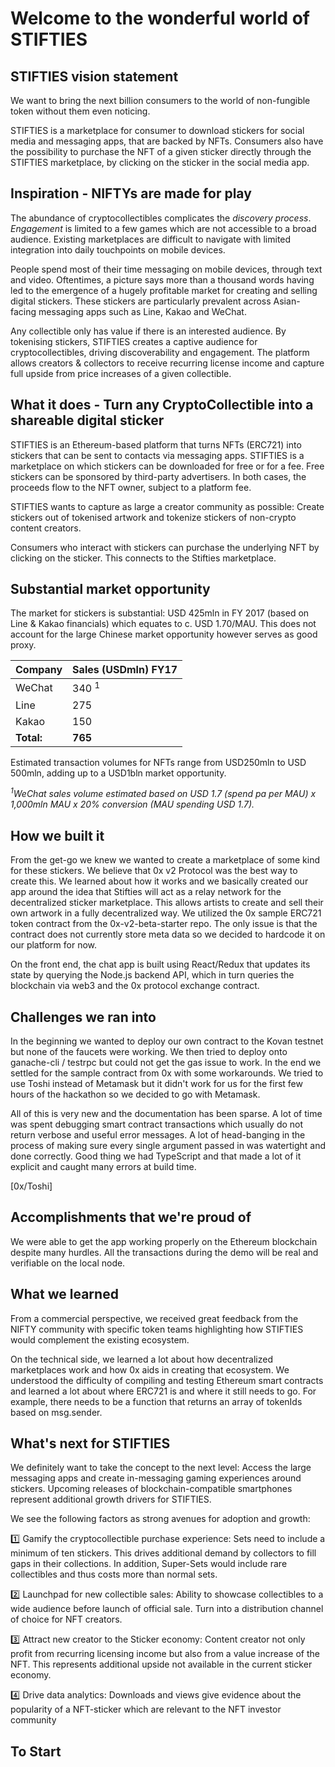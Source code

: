 # Welcome to the wonderful world of STIFTIES

## STIFTIES vision statement

We want to bring the next billion consumers to the world of non-fungible token without them even noticing.

STIFTIES is a marketplace for consumer to download stickers for social media and messaging apps, that are backed by NFTs. Consumers also have the possibility to purchase the NFT of a given sticker directly through the STIFTIES marketplace, by clicking on the sticker in the social media app.

## Inspiration - NIFTYs are made for play

The abundance of cryptocollectibles complicates the _discovery process_. _Engagement_ is limited to a few games which are not accessible to a broad audience. Existing marketplaces are difficult to navigate with limited integration into daily touchpoints on mobile devices.

People spend most of their time messaging on mobile devices, through text and video. Oftentimes, a picture says more than a thousand words having led to the emergence of a hugely profitable market for creating and selling digital stickers. These stickers are particularly prevalent across Asian-facing messaging apps such as Line, Kakao and WeChat. 

Any collectible only has value if there is an interested audience. By tokenising stickers, STIFTIES creates a captive audience for cryptocollectibles, driving discoverability and engagement. The platform allows creators & collectors to receive recurring license income and capture full upside from price increases of a given collectible.

## What it does - Turn any CryptoCollectible into a shareable digital sticker

STIFTIES is an Ethereum-based platform that turns NFTs (ERC721) into stickers that can be sent to contacts via messaging apps. STIFTIES is a marketplace on which stickers can be downloaded for free or for a fee. Free stickers can be sponsored by third-party advertisers. In both cases, the proceeds flow to the NFT owner, subject to a platform fee.

STIFTIES wants to capture as large a creator community as possible: Create stickers out of tokenised artwork and tokenize stickers of non-crypto content creators. 

Consumers who interact with stickers can purchase the underlying NFT by clicking on the sticker. This connects to the Stifties marketplace.

## Substantial market opportunity

The market for stickers is substantial: USD 425mln in FY 2017 (based on Line & Kakao financials) which equates to c. USD 1.70/MAU. This does not account for the large Chinese market opportunity however serves as good proxy.

Company | Sales (USDmln) FY17
---|---
WeChat | 340 <sup>1</sup>
Line | 275
Kakao | 150
**Total:** | **765**

Estimated transaction volumes for NFTs range from USD250mln to USD 500mln, adding up to a USD1bln market opportunity.

_<sup>1</sup>WeChat sales volume estimated based on USD 1.7 (spend pa per MAU) x 1,000mln MAU x 20% conversion (MAU spending USD 1.7)._

## How we built it

From the get-go we knew we wanted to create a marketplace of some kind for these stickers. We believe that 0x v2 Protocol was the best way to create this. We learned about how it works and we basically created our app around the idea that Stifties will act as a relay network for the decentralized sticker marketplace. This allows artists to create and sell their own artwork in a fully decentralized way. We utilized the 0x sample ERC721 token contract from the 0x-v2-beta-starter repo. The only issue is that the contract does not currently store meta data so we decided to hardcode it on our platform for now.

On the front end, the chat app is built using React/Redux that updates its state by querying the Node.js backend API, which in turn queries the blockchain via web3 and the 0x protocol exchange contract.

## Challenges we ran into

In the beginning we wanted to deploy our own contract to the Kovan testnet but none of the faucets were working. We then tried to deploy onto ganache-cli / testrpc but could not get the gas issue to work. In the end we settled for the sample contract from 0x with some workarounds. We tried to use Toshi instead of Metamask but it didn't work for us for the first few hours of the hackathon so we decided to go with Metamask. 

All of this is very new and the documentation has been sparse. A lot of time was spent debugging smart contract transactions which usually do not return verbose and useful error messages. A lot of head-banging in the process of making sure every single argument passed in was watertight and done correctly. Good thing we had TypeScript and that made a lot of it explicit and caught many errors at build time.

[0x/Toshi]

## Accomplishments that we're proud of

We were able to get the app working properly on the Ethereum blockchain despite many hurdles. All the transactions during the demo will be real and verifiable on the local node.

## What we learned

From a commercial perspective, we received great feedback from the NIFTY community with specific token teams highlighting how STIFTIES would complement the existing ecosystem.

On the technical side, we learned a lot about how decentralized marketplaces work and how 0x aids in creating that ecosystem. We understood the difficulty of compiling and testing Ethereum smart contracts and learned a lot about where ERC721 is and where it still needs to go. For example, there needs to be a function that returns an array of tokenIds based on msg.sender.

## What's next for STIFTIES

We definitely want to take the concept to the next level: Access the large messaging apps and create in-messaging gaming experiences around stickers. Upcoming releases of blockchain-compatible smartphones represent additional growth drivers for STIFTIES.

We see the following factors as strong avenues for adoption and growth:

:one: Gamify the cryptocollectible purchase experience: Sets need to include a minimum of ten stickers. This drives additional demand by collectors to fill gaps in their collections. In addition, Super-Sets would include rare collectibles and thus costs more than normal sets.

:two: Launchpad for new collectible sales: Ability to showcase collectibles to a wide audience before launch of official sale. Turn into a distribution channel of choice for NFT creators.

:three: Attract new creator to the Sticker economy: Content creator not only profit from recurring licensing income but also from a value increase of the NFT. This represents additional upside not available in the current sticker economy.

:four: Drive data analytics: Downloads and views give evidence about the popularity of a NFT-sticker which are relevant to the NFT investor community

## To Start

